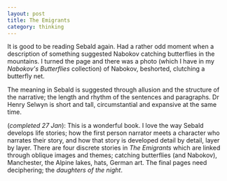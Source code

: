 ```yaml
---
layout: post
title: The Emigrants
category: thinking
---
```


It is good to be reading Sebald again. Had a rather odd moment when a description of something suggested Nabokov catching butterflies in the mountains. I turned the page and there was a photo (which I have in my _Nabokov's Butterflies_ collection) of Nabokov, beshorted, clutching a butterfly net.


The meaning in Sebald is suggested through allusion and the structure of the narrative; the length and rhythm of the sentences and paragraphs. Dr Henry Selwyn is short and tall, circumstantial and expansive at the same time.

(_completed 27 Jan_): This is a wonderful book. I love the way Sebald develops life stories; how the first person narrator meets a character who narrates their story, and how that story is developed detail by detail, layer by layer. There are four discrete stories in _The Emigrants_ which are linked through oblique images and themes; catching butterflies (and Nabokov), Manchester, the Alpine lakes, hats, German art. The final pages need deciphering; the _daughters of the night_.
